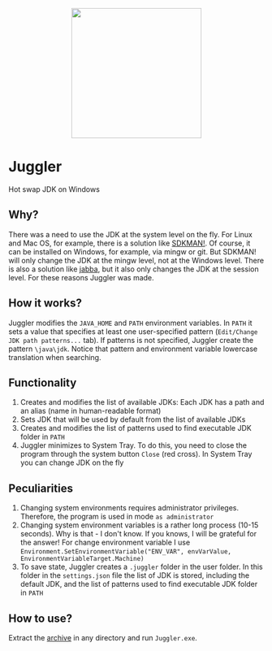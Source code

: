 <p align="center"> 
<img src="https://user-images.githubusercontent.com/43209824/150384221-6087fedd-9e52-4a03-a0e4-4248be39a3d0.png"
     width="256" height="256">
</p>

# Juggler
Hot swap JDK on Windows

## Why?
There was a need to use the JDK at the system level on the fly. For Linux and Mac OS, for example, there is a solution 
like [SDKMAN!](https://github.com/sdkman). Of course, it can be installed on Windows, for example, via mingw or git.
But SDKMAN! will only change the JDK at the mingw level, not at the Windows level. There is also a solution like 
[jabba](https://github.com/shyiko/jabba), but it also only changes the JDK at the session level. For these reasons 
Juggler was made.

## How it works?
Juggler modifies the `JAVA_HOME` and `PATH` environment variables. In `PATH` it sets a value that specifies at least 
one user-specified pattern (`Edit/Change JDK path patterns...` tab). If patterns is not specified, Juggler create the 
pattern `\java\jdk`. Notice that pattern and environment variable lowercase translation when searching.

## Functionality
1. Creates and modifies the list of available JDKs: Each JDK has a path and an alias (name in human-readable format)
2. Sets JDK that will be used by default from the list of available JDKs
3. Creates and modifies the list of patterns used to find executable JDK folder in `PATH`
4. Juggler minimizes to System Tray. To do this, you need to close the program through the system button `Close` 
   (red cross). In System Tray you can change JDK on the fly

## Peculiarities
1. Changing system environments requires administrator privileges. Therefore, the program is used in mode 
   `as administrator`
2. Changing system environment variables is a rather long process (10-15 seconds). Why is that - I don't know. If you 
   knows, I will be grateful for the answer! For change environment variable I use
   `Environment.SetEnvironmentVariable("ENV_VAR", envVarValue, EnvironmentVariableTarget.Machine)`
3. To save state, Juggler creates a `.juggler` folder in the user folder. In this folder in the `settings.json` file the
   list of JDK is stored, including the default JDK, and the list of patterns used to find executable JDK folder in
   `PATH`

## How to use?
Extract the [archive](https://github.com/ViiSE/juggler/releases/tag/Release) in any directory and run `Juggler.exe`.
